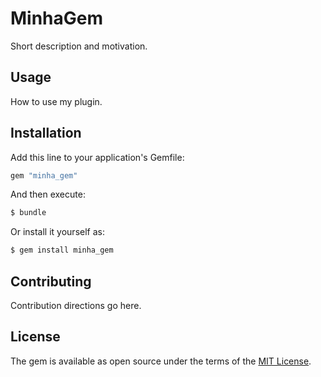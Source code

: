 # MinhaGem
Short description and motivation.

## Usage
How to use my plugin.

## Installation
Add this line to your application's Gemfile:

```ruby
gem "minha_gem"
```

And then execute:
```bash
$ bundle
```

Or install it yourself as:
```bash
$ gem install minha_gem
```

## Contributing
Contribution directions go here.

## License
The gem is available as open source under the terms of the [MIT License](https://opensource.org/licenses/MIT).
